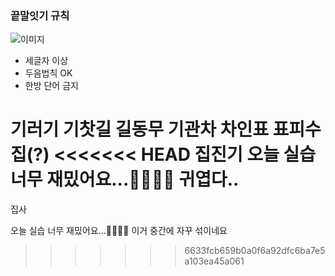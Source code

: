 


### 끝말잇기 규칙 ###

![이미지](https://pbs.twimg.com/media/CzzwMgRUUAASv8k.jpg)

- 세글자 이상
- 두음법칙 OK
- 한방 단어 금지

기러기
기찻길
길동무
기관차
차인표
표피수집(?)
<<<<<<< HEAD
집진기
오늘 실습 너무 재밌어요...🤦‍♀️🤦‍♂️
귀엽다..
=======
집사

오늘 실습 너무 재밌어요...🤦‍♀️🤦‍♂️
이거 중간에 자꾸 섞이네요
>>>>>>> 6633fcb659b0a0f6a92dfc6ba7e5a103ea45a061
